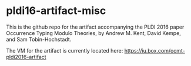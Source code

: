 # pldi16-artifact-misc

This is the github repo for the artifact accompanying the PLDI 2016 paper
Occurrence Typing Modulo Theories, by Andrew M. Kent, David Kempe, and Sam 
Tobin-Hochstadt.

The VM for the artifact is currently located here:
https://iu.box.com/ocmt-pldi2016-artifact
